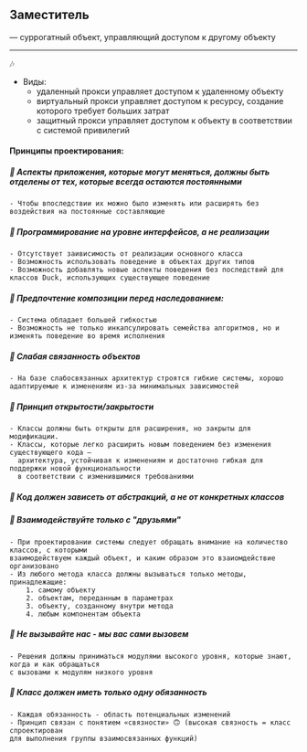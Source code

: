 ## Заместитель

— суррогатный объект, управляющий доступом к другому объекту

___
🎶
- Виды:
  - удаленный прокси управляет доступом к удаленному объекту
  - виртуальный прокси управляет доступом к ресурсу, создание которого требует больших затрат 
  - защитный прокси управляет доступом к объекту в соответствии с системой привилегий

#### Принципы проектирования:
##### 📍 Аспекты приложения, которые могут меняться, должны быть отделены от тех, которые всегда остаются постоянными
    - Чтобы впоследствии их можно было изменять или расширять без воздействия на постоянные составляющие

##### 📍 Программирование на уровне интерфейсов, а не реализации
    - Отсутствует заивисимость от реализации основного класса
    - Возможность использовать поведение в объектах других типов
    - Возможность добавлять новые аспекты поведения без последствий для классов Duck, использующих существующее поведение

##### 📍 Предпочтение композиции перед наследованием:
    - Система обладает большей гибкостью
    - Возможность не только инкапсулировать семейства алгоритмов, но и изменять поведение во время исполнения

##### 📍 Слабая связанность объектов

    - На базе слабосвязанных архитектур строятся гибкие системы, хорошо адаптируемые к изменениям из-за минимальных зависимостей


##### 📍 Принцип открытости/закрытости

    - Классы должны быть открыты для расширения, но закрыты для модификации.
    - Классы, которые легко расширить новым поведением без изменения существующего кода —
      архитектура, устойчивая к изменениям и достаточно гибкая для поддержки новой функциональности
      в соответствии с изменившимися требованиями

##### 📍 Код должен зависеть от абстракций, а не от конкретных классов

##### 📍 Взаимодействуйте только с "друзьями"
    - При проектировании системы следует обращать внимание на количество классов, с которыми 
    взаимодействуем каждый объект, и каким образом это взаиомдействие организовано
    - Из любого метода класса должны вызываться только методы, принадлежащие:
        1. самому объекту
        2. объектам, переданным в параметрах
        3. объекту, созданному внутри метода
        4. любым компонентам объекта

##### 📍 Не вызывайте нас - мы вас сами вызовем
    - Решения должны приниматься модулями высокого уровня, которые знают, когда и как обращаться
    с вызовами к модулям низкого уровня

##### 📍 Класс должен иметь только одну обязанность
    - Каждая обязанность - область потенциальных изменений
    - Принцип связан с понятием «связности» 🙃 (высокая связность = класс спроектирован
    для выполнения группы взаимосвязанных функций)


   


     